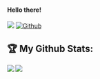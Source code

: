 #### Hello there! 
![](https://visitor-badge.laobi.icu/badge?page_id=tekkerzzrubot.tekkerzzrubot) [![Github](https://img.shields.io/github/followers/tekkerzzrubot?label=Followers&logo=Github)](https://github.com/tekkerzzrubot)







## :trophy: My Github Stats:

<!--
![GitHub stats](https://github-readme-stats-tkrz.vercel.app/api?username=tekkerzzrubot&count_private=true&show_icons=true&theme=tokyonight)
![Top Langs]https://github-readme-stats-tkrz.vercel.app/api/top-langs/?username=tekkerzzrubot&hide=php&theme=tokyonight)
-->
<div>
<a href="https://github-readme-stats.vercel.app/api?username=tekkerzzrubot&theme=calm">
  <img  align="left" src="https://github-readme-stats.vercel.app/api?username=tekkerzzrubot&count_private=true&show_icons=true&theme=calm" />
<a href="https://github-readme-stats.vercel.app/api/top-langs/?username=tekkerzzrubot&hide=php&theme=calm">
  <img align="left" src="https://github-readme-stats.vercel.app/api/top-langs/?username=tekkerzzrubot&hide=php&theme=calm" />
</a>
</div>
